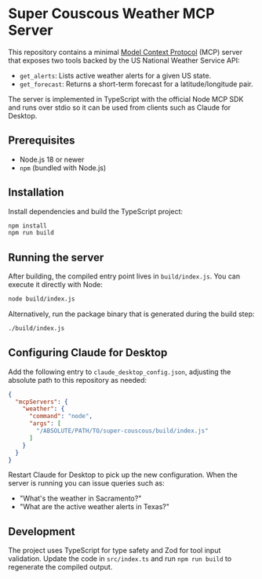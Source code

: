 # Super Couscous Weather MCP Server

This repository contains a minimal [Model Context Protocol](https://modelcontextprotocol.io/) (MCP) server that exposes two tools backed by the US National Weather Service API:

- `get_alerts`: Lists active weather alerts for a given US state.
- `get_forecast`: Returns a short-term forecast for a latitude/longitude pair.

The server is implemented in TypeScript with the official Node MCP SDK and runs over stdio so it can be used from clients such as Claude for Desktop.

## Prerequisites

- Node.js 18 or newer
- `npm` (bundled with Node.js)

## Installation

Install dependencies and build the TypeScript project:

```bash
npm install
npm run build
```

## Running the server

After building, the compiled entry point lives in `build/index.js`. You can execute it directly with Node:

```bash
node build/index.js
```

Alternatively, run the package binary that is generated during the build step:

```bash
./build/index.js
```

## Configuring Claude for Desktop

Add the following entry to `claude_desktop_config.json`, adjusting the absolute path to this repository as needed:

```json
{
  "mcpServers": {
    "weather": {
      "command": "node",
      "args": [
        "/ABSOLUTE/PATH/TO/super-couscous/build/index.js"
      ]
    }
  }
}
```

Restart Claude for Desktop to pick up the new configuration. When the server is running you can issue queries such as:

- "What's the weather in Sacramento?"
- "What are the active weather alerts in Texas?"

## Development

The project uses TypeScript for type safety and Zod for tool input validation. Update the code in `src/index.ts` and run `npm run build` to regenerate the compiled output.
